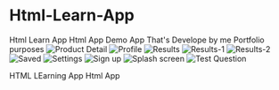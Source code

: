 # Html-Learn-App
Html Learn App
Html App Demo App That's Develope by me Portfolio purposes
![Product Detail](https://user-images.githubusercontent.com/61049331/161109169-e58134ff-f3b4-491b-a23c-90f5dd18b10d.jpg)
![Profile](https://user-images.githubusercontent.com/61049331/161109178-f1ea7f21-6887-4190-936c-ce81cd727396.jpg)
![Results](https://user-images.githubusercontent.com/61049331/161109182-bd9dcac7-19b2-401a-8646-5c10e0d3726a.jpg)
![Results-1](https://user-images.githubusercontent.com/61049331/161109186-bfb05545-04c4-4988-924c-7eff76c2538f.jpg)
![Results-2](https://user-images.githubusercontent.com/61049331/161109188-ccd1a2a0-354e-4dea-a5f2-e28d1f8e0038.jpg)
![Saved](https://user-images.githubusercontent.com/61049331/161109189-4d648744-8960-4c03-ab5d-2dbfacf651ad.jpg)
![Settings](https://user-images.githubusercontent.com/61049331/161109194-6379b6d7-f48e-41ff-beeb-45e08a4e7034.jpg)
![Sign up](https://user-images.githubusercontent.com/61049331/161109195-718f6a26-544f-425d-b98f-9f650c5aaddb.jpg)
![Splash screen](https://user-images.githubusercontent.com/61049331/161109198-a3755343-562b-4f53-8de8-e63e943c8307.jpg)
![Test Question](https://user-images.githubusercontent.com/61049331/161109199-8d2b7d2c-d06a-4dbc-8ee8-f39e4d6fb13a.jpg)


HTML LEarning App 
Html App 
